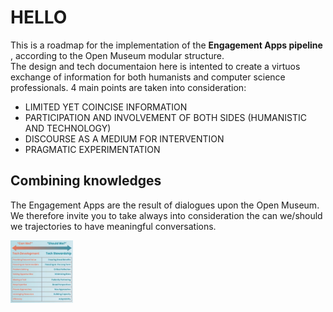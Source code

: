 # HELLO
This is a roadmap for the implementation of the <b> Engagement Apps pipeline </b>, according to the Open Museum modular structure. <br>
The design and tech documentaion here is intented to create a virtuos exchange of information for both humanists and computer science professionals. 4 main points are taken into consideration: <br>
- LIMITED YET COINCISE INFORMATION <br>
- PARTICIPATION AND INVOLVEMENT OF BOTH SIDES (HUMANISTIC AND TECHNOLOGY) <br>
- DISCOURSE AS A MEDIUM FOR INTERVENTION <br>
- PRAGMATIC EXPERIMENTATION <br>



## Combining knowledges
The Engagement Apps are the result of dialogues upon the Open Museum. We therefore invite you to take always into consideration the can we/should we trajectories to have meaningful conversations.

<img src="/polarities.png" alt="canshould" style="height: 100px; width:100px;"/>
